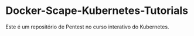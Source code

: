 # Docker-Scape-Kubernetes-Tutorials
Este é um repositório de Pentest no curso interativo do Kubernetes.
